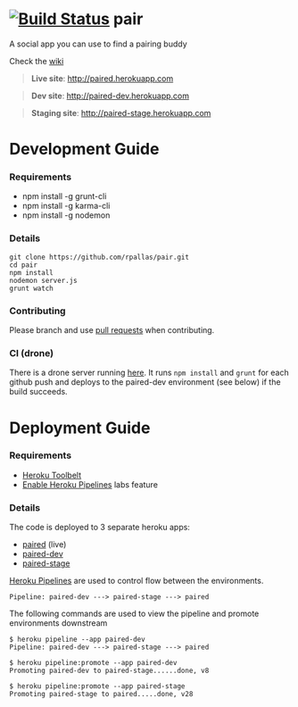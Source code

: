[![Build Status](http://192.81.221.113/github.com/rpallas/pair/status.png?branch=develop)](http://192.81.221.113/github.com/rpallas/pair)
pair
====

A social app you can use to find a pairing buddy

Check the [wiki](https://github.com/rpallas/pair/wiki)

> **Live site**: http://paired.herokuapp.com

> **Dev site**: http://paired-dev.herokuapp.com

> **Staging site**: http://paired-stage.herokuapp.com

Development Guide
=================

### Requirements

 * npm install -g grunt-cli
 * npm install -g karma-cli
 * npm install -g nodemon

### Details

    git clone https://github.com/rpallas/pair.git
    cd pair
    npm install
    nodemon server.js
    grunt watch

### Contributing

Please branch and use [pull requests](https://help.github.com/articles/using-pull-requests) when contributing.

### CI (drone)

There is a drone server running [here](http://192.81.221.113/github.com/rpallas/pair).
It runs `npm install` and `grunt` for each github push and deploys to the paired-dev
environment (see below) if the build succeeds.

Deployment Guide
=================

### Requirements

 * [Heroku Toolbelt](https://toolbelt.heroku.com/)
 * [Enable Heroku Pipelines](https://devcenter.heroku.com/articles/labs-pipelines#enable-pipelines) labs feature

### Details

The code is deployed to 3 separate heroku apps:

 * [paired](http://paired.herokuapp.com/) (live)
 * [paired-dev](http://paired-dev.herokuapp.com/)
 * [paired-stage](http://paired-stage.herokuapp.com/)

[Heroku Pipelines](https://devcenter.heroku.com/articles/labs-pipelines) are used to control flow between the environments.

    Pipeline: paired-dev ---> paired-stage ---> paired

The following commands are used to view the pipeline and promote environments downstream

    $ heroku pipeline --app paired-dev
    Pipeline: paired-dev ---> paired-stage ---> paired

    $ heroku pipeline:promote --app paired-dev
    Promoting paired-dev to paired-stage......done, v8

    $ heroku pipeline:promote --app paired-stage
    Promoting paired-stage to paired.....done, v28
